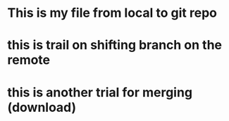 # This is my file from local to git repo
# this is trail on shifting branch on the remote
# this is another trial for merging (download)